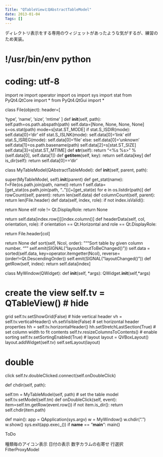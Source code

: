 ```yaml
---
Title: "QTableViewとQAbstractTableModel"
date: 2013-01-04
Tags: []
---
```


ディレクトリ表示をする専用のウィジェットがあったような気がするが、練習のため実装。


# !/usr/bin/env python
# coding: utf-8


import re import operator import os import sys import stat from
PyQt4.QtCore import * from PyQt4.QtGui import *

class File(object):
header=[

‘type’, ‘name’, ‘size’, ‘mtime’ ]
def __init__(self, path):
self.path=os.path.abspath(path) self.data=[None, None, None,
None] s=os.stat(path) mode=s[stat.ST_MODE] if
stat.S_ISDIR(mode): self.data[0]=‘dir’ elif
stat.S_ISLNK(mode): self.data[0]=‘link’ elif
stat.S_ISREG(mode): self.data[0]=‘file’ else:
self.data[0]=‘unknown’ self.data[1]=os.path.basename(path)
self.data[2]=s[stat.ST_SIZE]
self.data[3]=s[stat.ST_MTIME]
def __str__(self):
return “<%s %s>” % (self.data[0], self.data[1])
def __getitem__(self, key):
return self.data[key]
def is_dir(self):
return self.data[0]==‘dir’

class MyTableModel(QAbstractTableModel):
def __init__(self, parent, path):

super(MyTableModel, self).__init__(parent) def
get_stat(name): f=File(os.path.join(path, name)) return f
self.data=[get_stat(os.path.join(path, “..”))]+[get_stat(e)
for e in os.listdir(path)]
def rowCount(self, parent):
return len(self.data)
def columnCount(self, parent):
return len(File.header)
def data(self, index, role):
if not index.isValid():

return None
elif role != Qt.DisplayRole:
return None

return self.data[index.row()][index.column()]
def headerData(self, col, orientation, role):
if orientation == Qt.Horizontal and role == Qt.DisplayRole:

return File.header[col]

return None
def sort(self, Ncol, order):
”““Sort table by given column number.
“”” self.emit(SIGNAL(“layoutAboutToBeChanged()”)) self.data =
sorted(self.data,
key=operator.itemgetter(Ncol), reverse=(order!=Qt.DescendingOrder))
self.emit(SIGNAL(“layoutChanged()”))
def getRow(self, index):
return self.data[index]

class MyWindow(QWidget):
def __init__(self, *args): QWidget.__init__(self,*args)

# create the view self.tv = QTableView() # hide
grid self.tv.setShowGrid(False) # hide vertical header vh
= self.tv.verticalHeader() vh.setVisible(False) # set
horizontal header properties hh = self.tv.horizontalHeader()
hh.setStretchLastSection(True) # set column width to fit
contents self.tv.resizeColumnsToContents() # enable
sorting self.tv.setSortingEnabled(True) # layout layout
= QVBoxLayout() layout.addWidget(self.tv) self.setLayout(layout)
# double
click self.tv.doubleClicked.connect(self.onDoubleClick)

def chdir(self, path):

self.tm = MyTableModel(self, path) # set the table
model self.tv.setModel(self.tm)
def onDoubleClick(self, event):
item=self.tm.getRow(event.row()) if not item.is_dir():
return self.chdir(item.path)

def main():
app = QApplication(sys.argv) w = MyWindow() w.chdir(“.”) w.show()
sys.exit(app.exec_())
if __name__ == “__main__“:
main()

ToDo


種類毎のアイコン表示
日付の表示
数字カラムの右寄せ
行選択
FilterProxyModel


